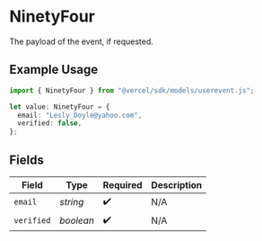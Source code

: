 # NinetyFour

The payload of the event, if requested.

## Example Usage

```typescript
import { NinetyFour } from "@vercel/sdk/models/userevent.js";

let value: NinetyFour = {
  email: "Lesly_Doyle@yahoo.com",
  verified: false,
};
```

## Fields

| Field              | Type               | Required           | Description        |
| ------------------ | ------------------ | ------------------ | ------------------ |
| `email`            | *string*           | :heavy_check_mark: | N/A                |
| `verified`         | *boolean*          | :heavy_check_mark: | N/A                |